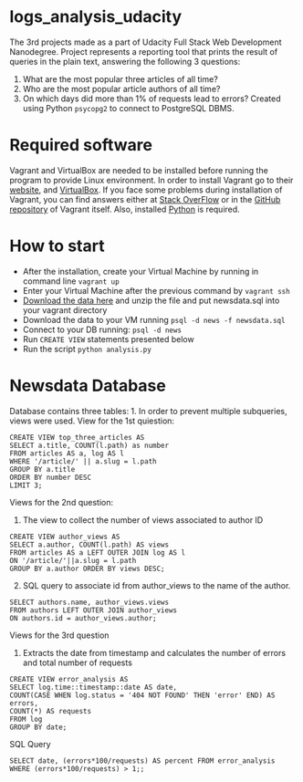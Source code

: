 # logs_analysis_udacity
The 3rd projects made as a part of Udacity Full Stack Web Development Nanodegree. Project represents a reporting tool that prints the result of queries in the plain text, answering the following 3 questions:
1. What are the most popular three articles of all time? 
2. Who are the most popular article authors of all time? 
3. On which days did more than 1% of requests lead to errors? 
Created using Python `psycopg2` to connect to PostgreSQL DBMS.
# Required software
Vagrant and VirtualBox are needed to be installed before running the program to provide Linux environment. In order to install Vagrant go to their [website](https://www.vagrantup.com/), and [VirtualBox](https://www.virtualbox.org/). If you face some problems during installation of Vagrant, you can find answers either at [Stack OverFlow](https://stackoverflow.com/search?q=vagrant) or in the [GitHub repository](https://github.com/hashicorp/vagrant) of Vagrant itself. 
Also, installed [Python](https://www.python.org/downloads/) is required.
# How to start
* After the installation, create your Virtual Machine by running in command line 
    `vagrant up`
* Enter  your Virtual Machine after the previous command by 
`vagrant ssh`
* [Download the data here](https://d17h27t6h515a5.cloudfront.net/topher/2016/August/57b5f748_newsdata/newsdata.zip)
and unzip the file and put newsdata.sql into your vagrant directory
* Download the data to your VM running `psql -d news -f newsdata.sql`
* Connect to your DB running: 
 `psql -d news`
* Run `CREATE VIEW` statements presented below
* Run the script `python analysis.py`
# Newsdata Database 
Database contains three tables: 
1.
In order to prevent multiple subqueries, views were used.
View for the 1st quiestion:
```
CREATE VIEW top_three_articles AS 
SELECT a.title, COUNT(l.path) as number
FROM articles AS a, log AS l
WHERE '/article/' || a.slug = l.path
GROUP BY a.title
ORDER BY number DESC
LIMIT 3;
```
Views for the 2nd question:
1. The view to collect the number of views associated to author ID
```
CREATE VIEW author_views AS
SELECT a.author, COUNT(l.path) AS views 
FROM articles AS a LEFT OUTER JOIN log AS l
ON '/article/'||a.slug = l.path
GROUP BY a.author ORDER BY views DESC;
```
2. SQL query to associate id from author_views to the name of the author.
```
SELECT authors.name, author_views.views
FROM authors LEFT OUTER JOIN author_views 
ON authors.id = author_views.author;
```
Views for the 3rd question
1. Extracts the date from timestamp and calculates the number of errors and total number of requests
```
CREATE VIEW error_analysis AS 
SELECT log.time::timestamp::date AS date, 
COUNT(CASE WHEN log.status = '404 NOT FOUND' THEN 'error' END) AS errors,
COUNT(*) AS requests 
FROM log 
GROUP BY date;
```
SQL Query 
```
SELECT date, (errors*100/requests) AS percent FROM error_analysis WHERE (errors*100/requests) > 1;;

